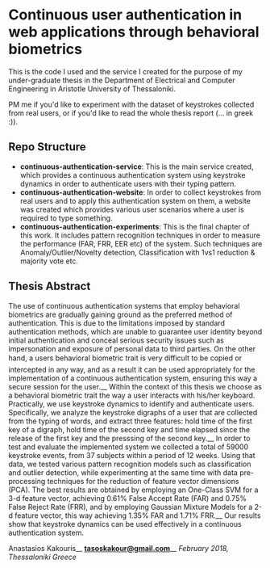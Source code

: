 # Continuous user authentication in web applications through behavioral biometrics

This is the code I used and the service I created for the purpose of my under-graduate thesis in the Department of Electrical and Computer Engineering in Aristotle University of Thessaloniki.

PM me if you'd like to experiment with the dataset of keystrokes collected from real users, or if you'd like to read the whole thesis report (... in greek :)). 

## Repo Structure

* **continuous-authentication-service**: This is the main service created, which provides a continuous authentication system using keystroke dynamics in order to authenticate users with their typing pattern.
* **continuous-authentication-website**: In order to collect keystrokes from real users and to apply this authentication system on them, a website was created which provides various user scenarios where a user is required to type something.
* **continuous-authentication-experiments**: This is the final chapter of this work. It includes pattern recognition techniques in order to measure the performance (FAR, FRR, EER etc) of the system. Such techniques are Anomaly/Outlier/Novelty detection, Classification with 1vs1 reduction & majority vote etc. 

## Thesis Abstract

The use of continuous authentication systems that employ behavioral biometrics are gradually gaining ground as the preferred method of authentication. This is due to the limitations imposed by standard authentication methods, which are unable to guarantee user identity beyond initial authentication and conceal serious security issues such as impersonation and exposure of personal data to third parties. On the other hand, a users behavioral biometric trait is very difficult to be copied or intercepted in any way, and as a result it can be used appropriately for the implementation of a continuous authentication system, ensuring this way a secure session for the user.__
Within the context of this thesis we choose as a behavioral biometric trait the way a user interacts with his/her keyboard. Practically, we use keystroke dynamics to identify and authenticate users. Specifically, we analyze the keystroke digraphs of a user that are collected from the typing of words, and extract three features: hold time of the first key of a digraph, hold time of the second key and time elapsed since the release of the first key and the presssing of the second key.__
In order to test and evaluate the implemented system we collected a total of 59000 keystroke events, from 37 subjects within a period of 12 weeks. Using that data, we tested various pattern recognition models such as classification and outlier detection, while experimenting at the same time with data pre-processing techniques for the reduction of feature vector dimensions (PCA). The best results are obtained by employing an One-Class SVM for a 3-d feature vector, achieving 0.61% False Accept Rate (FAR) and 0.75% False Reject Rate (FRR), and by employing Gaussian Mixture Models for a 2-d feature vector, this way achieving 1.35% FAR and 1.71% FRR.__
Our results show that keystroke dynamics can be used effectively in a continuous authentication system.

Anastasios Kakouris__
**tasoskakour@gmail.com**__
*February 2018, Thessaloniki Greece*
